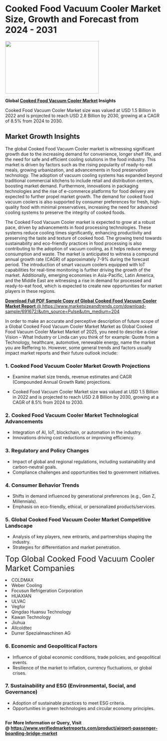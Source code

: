 <H1>Cooked Food Vacuum Cooler Market Size, Growth and Forecast from 2024 - 2031</H1><img class="aligncenter size-medium wp-image-584254" src="https://thirdeyenews.in/wp-content/uploads/2024/09/Global-Market-Research-300x168.jpeg" alt="" width="300" height="168" /><p><strong>Global&nbsp;<a href="https://www.marketsizeandtrends.com/download-sample/691672/&amp;utm_source=Pulse&amp;utm_medium=204">Cooked Food Vacuum Cooler Market</a> Insights</strong></p><p>Cooked Food Vacuum Cooler Market size was valued at USD 1.5 Billion in 2022 and is projected to reach USD 2.8 Billion by 2030, growing at a CAGR of 8.5% from 2024 to 2030.</p><p><h2>Market Growth Insights</h2> <p>The global Cooked Food Vacuum Cooler market is witnessing significant growth due to the increasing demand for convenience, longer shelf life, and the need for safe and efficient cooling solutions in the food industry. This market is driven by factors such as the rising popularity of ready-to-eat meals, growing urbanization, and advancements in food preservation technology. The adoption of vacuum cooling systems has expanded beyond traditional commercial kitchens to include retail and distribution centers, boosting market demand. Furthermore, innovations in packaging technologies and the rise of e-commerce platforms for food delivery are expected to further propel market growth. The demand for cooked food vacuum coolers is also supported by consumer preferences for fresh, high-quality food with minimal preservatives, increasing the need for advanced cooling systems to preserve the integrity of cooked foods. <a href="sample-link"></a></p> <p>The Cooked Food Vacuum Cooler market is expected to grow at a robust pace, driven by advancements in food processing technologies. These systems reduce cooling times significantly, enhancing productivity and preserving the taste and texture of cooked food. The growing trend towards sustainability and eco-friendly practices in food processing is also contributing to the adoption of vacuum cooling, as it helps reduce energy consumption and waste. The market is anticipated to witness a compound annual growth rate (CAGR) of approximately 7-9% during the forecast period. The introduction of smart vacuum coolers equipped with IoT capabilities for real-time monitoring is further driving the growth of the market. Additionally, emerging economies in Asia-Pacific, Latin America, and the Middle East are witnessing a rise in demand for processed and ready-to-eat food, which is expected to create new opportunities for market players in these regions. <p><a href="more-info-link"></p><p><span class=""><strong>Download Full PDF Sample Copy of Global Cooked Food Vacuum Cooler Market Report</strong> @ <a href="https://www.marketsizeandtrends.com/download-sample/691672/&amp;utm_source=Pulse&amp;utm_medium=204" target="_blank">https://www.marketsizeandtrends.com/download-sample/691672/&amp;utm_source=Pulse&amp;utm_medium=204</a></span></p><p>In order to make an accurate and perceptive description of future scope of a Global&nbsp;Cooked Food Vacuum Cooler Market Market as Global&nbsp;Cooked Food Vacuum Cooler Market Market of 2025, you need to describe a clear Vision &ndash; What Industry or Linda can you think of for example: Quote from a Technology, healthcare, automotive, renewable energy, name the market you are Reffering to. However, some general trends and factors usually impact market reports and their future outlook include:</p><h3>1.&nbsp;<strong>Cooked Food Vacuum Cooler Market Growth Projections</strong></h3><ul><li>Examine market size trends, revenue estimates and CAGR (Compounded Annual Growth Rate) projections.</li><li><p>Cooked Food Vacuum Cooler Market size was valued at USD 1.5 Billion in 2022 and is projected to reach USD 2.8 Billion by 2030, growing at a CAGR of 8.5% from 2024 to 2030.</p></li></ul><h3>2.&nbsp;<strong>Cooked Food Vacuum Cooler Market Technological Advancements</strong></h3><ul><li>Integration of AI, IoT, blockchain, or automation in the industry.</li><li>Innovations driving cost reductions or improving efficiency.</li></ul><h3>3.&nbsp;<strong>Regulatory and Policy Changes</strong></h3><ul><li>Impact of global and regional regulations, including sustainability and carbon-neutral goals.</li><li>Compliance challenges and opportunities tied to government initiatives.</li></ul><h3>4.&nbsp;<strong>Consumer Behavior Trends</strong></h3><ul><li>Shifts in demand influenced by generational preferences (e.g., Gen Z, Millennials).</li><li>Emphasis on eco-friendly, ethical, or personalized products/services.</li></ul><h3>5.&nbsp;<strong>Global Cooked Food Vacuum Cooler Market Competitive Landscape</strong></h3><ul><li>Analysis of key players, new entrants, and partnerships shaping the industry.</li><li>Strategies for differentiation and market penetration.</li></ul><p data-pm-slice="1 1 []"><span style="color: inherit; font-family: inherit; font-size: 25px;">Top Global Cooked Food Vacuum Cooler Market Companies</span></p><div class="" data-test-id=""><p><li>COLDMAX</li><li> Weber Cooling</li><li> Focusun Refrigeration Corporation</li><li> HUAXIAN</li><li> ULVAC</li><li> Vegfor</li><li> Qingdao Huansu Technology</li><li> Kawan Technology</li><li> Jiuhua</li><li> Allcoldtec</li><li> Durrer Spezialmaschinen AG</li></p></div><h3>6.&nbsp;<strong>Economic and Geopolitical Factors</strong></h3><ul><li>Influence of global economic conditions, trade policies, and geopolitical events.</li><li>Resilience of the market to inflation, currency fluctuations, or global crises.</li></ul><h3>7.&nbsp;<strong>Sustainability and ESG (Environmental, Social, and Governance)</strong></h3><ul><li>Adoption of sustainable practices to meet ESG criteria.</li><li>Opportunities in green technologies and circular economy principles.</li></ul><h2><strong style="font-size: 14px;">For More Information or Query, Visit @&nbsp;</strong><a style="background-color: #ffffff; font-size: 14px;" href="https://www.marketsizeandtrends.com/report/cooked-food-vacuum-cooler-market/" target="_blank">https://www.verifiedmarketreports.com/product/airport-passenger-boarding-bridge-market</a></h2>
